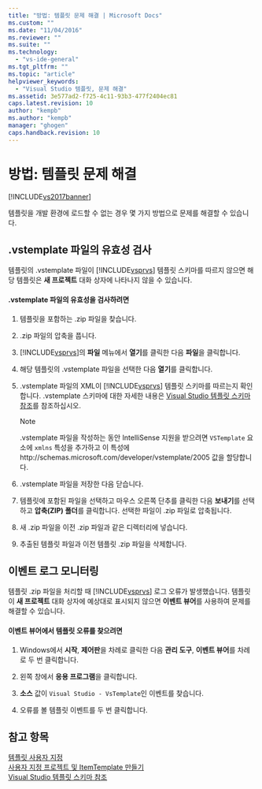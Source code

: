 ```yaml
---
title: "방법: 템플릿 문제 해결 | Microsoft Docs"
ms.custom: ""
ms.date: "11/04/2016"
ms.reviewer: ""
ms.suite: ""
ms.technology: 
  - "vs-ide-general"
ms.tgt_pltfrm: ""
ms.topic: "article"
helpviewer_keywords: 
  - "Visual Studio 템플릿, 문제 해결"
ms.assetid: 3e577ad2-f725-4c11-93b3-477f2404ec81
caps.latest.revision: 10
author: "kempb"
ms.author: "kempb"
manager: "ghogen"
caps.handback.revision: 10
---
```

# 방법: 템플릿 문제 해결
[!INCLUDE[vs2017banner](../code-quality/includes/vs2017banner.md)]

템플릿을 개발 환경에 로드할 수 없는 경우 몇 가지 방법으로 문제를 해결할 수 있습니다.  
  
## .vstemplate 파일의 유효성 검사  
 템플릿의 .vstemplate 파일이 [!INCLUDE[vsprvs](../code-quality/includes/vsprvs_md.md)] 템플릿 스키마를 따르지 않으면 해당 템플릿은 **새 프로젝트** 대화 상자에 나타나지 않을 수 있습니다.  
  
#### .vstemplate 파일의 유효성을 검사하려면  
  
1.  템플릿을 포함하는 .zip 파일을 찾습니다.  
  
2.  .zip 파일의 압축을 풉니다.  
  
3.  [!INCLUDE[vsprvs](../code-quality/includes/vsprvs_md.md)]의 **파일** 메뉴에서 **열기**를 클릭한 다음 **파일**을 클릭합니다.  
  
4.  해당 템플릿의 .vstemplate 파일을 선택한 다음 **열기**를 클릭합니다.  
  
5.  .vstemplate 파일의 XML이 [!INCLUDE[vsprvs](../code-quality/includes/vsprvs_md.md)] 템플릿 스키마를 따르는지 확인합니다.  .vstemplate 스키마에 대한 자세한 내용은 [Visual Studio 템플릿 스키마 참조](../extensibility/visual-studio-template-schema-reference.md)를 참조하십시오.  
  
    > [!NOTE]
    >  .vstemplate 파일을 작성하는 동안 IntelliSense 지원을 받으려면 `VSTemplate` 요소에 `xmlns` 특성을 추가하고 이 특성에 http:\/\/schemas.microsoft.com\/developer\/vstemplate\/2005 값을 할당합니다.  
  
6.  .vstemplate 파일을 저장한 다음 닫습니다.  
  
7.  템플릿에 포함된 파일을 선택하고 마우스 오른쪽 단추를 클릭한 다음 **보내기**를 선택하고 **압축\(ZIP\) 폴더**를 클릭합니다.  선택한 파일이 .zip 파일로 압축됩니다.  
  
8.  새 .zip 파일을 이전 .zip 파일과 같은 디렉터리에 넣습니다.  
  
9. 추출된 템플릿 파일과 이전 템플릿 .zip 파일을 삭제합니다.  
  
## 이벤트 로그 모니터링  
 템플릿 .zip 파일을 처리할 때 [!INCLUDE[vsprvs](../code-quality/includes/vsprvs_md.md)] 로그 오류가 발생했습니다.  템플릿이 **새 프로젝트** 대화 상자에 예상대로 표시되지 않으면 **이벤트 뷰어**를 사용하여 문제를 해결할 수 있습니다.  
  
#### 이벤트 뷰어에서 템플릿 오류를 찾으려면  
  
1.  Windows에서 **시작**, **제어판**을 차례로 클릭한 다음 **관리 도구**, **이벤트 뷰어**를 차례로 두 번 클릭합니다.  
  
2.  왼쪽 창에서 **응용 프로그램**을 클릭합니다.  
  
3.  **소스** 값이 `Visual Studio - VsTemplate`인 이벤트를 찾습니다.  
  
4.  오류를 볼 템플릿 이벤트를 두 번 클릭합니다.  
  
## 참고 항목  
 [템플릿 사용자 지정](../ide/customizing-project-and-item-templates.md)   
 [사용자 지정 프로젝트 및 ItemTemplate 만들기](../ide/creating-project-and-item-templates.md)   
 [Visual Studio 템플릿 스키마 참조](../extensibility/visual-studio-template-schema-reference.md)
